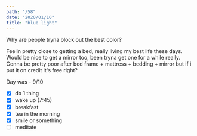 ```yaml
---
path: "/58"
date: "2020/01/10"
title: "blue light"
---
```


Why are people tryna block out the best color?

Feelin pretty close to getting a bed, really living my best life these days. Would be nice to get a mirror too, been tryna get one for a while really. Gonna be pretty poor after bed frame + mattress + bedding + mirror but if i put it on credit it's free right?

Day was - 9/10

- [x] do 1 thing
- [x] wake up (7:45)
- [x] breakfast
- [x] tea in the morning
- [x] smile or something
- [ ] meditate
